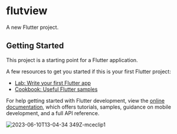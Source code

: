 # flutview

A new Flutter project.

## Getting Started

This project is a starting point for a Flutter application.

A few resources to get you started if this is your first Flutter project:

- [Lab: Write your first Flutter app](https://docs.flutter.dev/get-started/codelab)
- [Cookbook: Useful Flutter samples](https://docs.flutter.dev/cookbook)

For help getting started with Flutter development, view the
[online documentation](https://docs.flutter.dev/), which offers tutorials,
samples, guidance on mobile development, and a full API reference.


![2023-06-10T13-04-34 349Z-mceclip1](https://github.com/mohammadrezaulalam/crowandferret/assets/128355921/1bb0ba86-be9e-457d-9f68-e508d08a2208)

